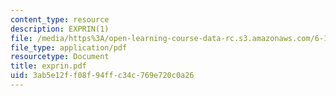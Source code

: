 ```yaml
---
content_type: resource
description: EXPRIN(1)
file: /media/https%3A/open-learning-course-data-rc.s3.amazonaws.com/6-111-introductory-digital-systems-laboratory-fall-2002/3ab5e12ff08f94ffc34c769e720c0a26_exprin.pdf
file_type: application/pdf
resourcetype: Document
title: exprin.pdf
uid: 3ab5e12f-f08f-94ff-c34c-769e720c0a26
---
```

